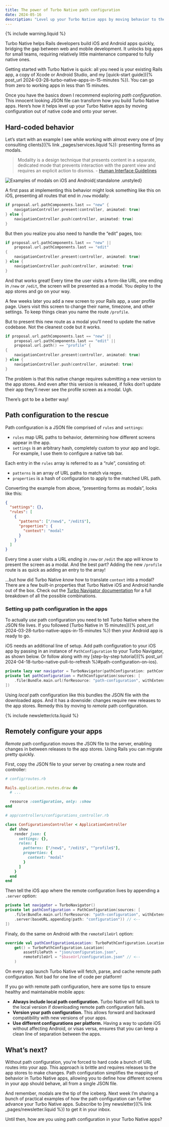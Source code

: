 ```yaml
---
title: The power of Turbo Native path configuration
date: 2024-05-16
description: "Level up your Turbo Native apps by moving behavior to the server with remote path configuration."
---
```


{% include warning.liquid %}

Turbo Native helps Rails developers build iOS and Android apps quickly, bridging the gap between web and mobile development. It unlocks big apps for small teams, requiring relatively little maintenance compared to fully native ones.

Getting started with Turbo Native is quick: all you need is your existing Rails app, a copy of Xcode or Android Studio, and my [quick-start guide]({% post_url 2024-03-28-turbo-native-apps-in-15-minutes %}). You can go from zero to working apps in less than 15 minutes.

Once you have the basics down I recommend exploring *path configuration*. This innocent looking JSON file can transform how you build Turbo Native apps. Here’s how it helps level up your Turbo Native apps by moving configuration out of native code and onto your server.

## Hard-coded behavior

Let’s start with an example I see while working with almost every one of [my consulting clients]({% link _pages/services.liquid %}): presenting forms as modals.

> Modality is a design technique that presents content in a separate, dedicated mode that prevents interaction with the parent view and requires an explicit action to dismiss. - [Human Interface Guidelines](https://developer.apple.com/design/human-interface-guidelines/modality)

![Examples of modals on iOS and Android](/assets/images/turbo-native-path-configuration/modal-examples.png){:standalone .unstyled}

A first pass at implementing this behavior might look something like this on iOS, presenting all routes that end in `/new` modally:

```swift
if proposal.url.pathComponents.last == "new" {
    navigationController.present(controller, animated: true)
} else {
    navigationController.push(controller, animated: true)
}
```

But then you realize you also need to handle the “edit” pages, too:

```swift
if proposal.url.pathComponents.last == "new" ||
    proposal.url.pathComponents.last == "edit"
{
    navigationController.present(controller, animated: true)
} else {
    navigationController.push(controller, animated: true)
}
```

And that works great! Every time the user visits a form-like URL, one ending in `/new` or `/edit`, the screen will be presented as a modal. You deploy to the app stores and go on your way.

A few weeks later you add a new screen to your Rails app, a user profile page. Users visit this screen to change their name, timezone, and other settings. To keep things clean you name the route `/profile`.

But to present this new route as a modal you’ll need to update the native codebase. Not the cleanest code but it works.

```swift
if proposal.url.pathComponents.last == "new" ||
    proposal.url.pathComponents.last == "edit" ||
    proposal.url.path() == "profile" {
{
    navigationController.present(controller, animated: true)
} else {
    navigationController.push(controller, animated: true)
}
```

The problem is that this native change requires submitting a new version to the app stores. And even after this version is released, if folks don’t update their app they’ll never see the profile screen as a modal. Ugh.

There’s got to be a better way!

## Path configuration to the rescue

Path configuration is a JSON file comprised of `rules` and `settings`:

- `rules` map URL paths to behavior, determining how different screens appear in the app.
- `settings` is an arbitrary hash, completely custom to your app and logic. For example, I use them to configure a native tab bar.

Each entry in the `rules` array is referred to as a “rule”, consisting of:

- `patterns` is an array of URL paths to match via regex.
- `properties` is a hash of configuration to apply to the matched URL path.

Converting the example from above, “presenting forms as modals”, looks like this:

```json
{
  "settings": {},
  "rules": [
    {
      "patterns": ["/new$", "/edit$"],
      "properties": {
        "context": "modal"
      }
    }
  ]
}
```

Every time a user visits a URL *ending* in `/new` or `/edit` the app will know to present the screen as a modal. And the best part? Adding the new `/profile` route is as quick as adding an entry to the array!

...but how did Turbo Native *know* how to translate `context` into a modal? There are a few built-in properties that Turbo Native iOS and Android handle out of the box. Check out the [Turbo Navigator documentation](https://github.com/hotwired/turbo-ios/blob/turbo-navigator/Docs/TurboNavigator.md) for a full breakdown of all the possible combinations.

### Setting up path configuration in the apps

To actually *use* path configuration you need to tell Turbo Native where the JSON file lives. If you followed [Turbo Native in 15 minutes]({% post_url 2024-03-28-turbo-native-apps-in-15-minutes %}) then your Android app is ready to go.

iOS needs an additional line of setup. Add path configuration to your iOS app by passing in an instance of `PathConfiguration` to your Turbo Navigator, as shown below. Or follow along with my [step-by-step tutorial]({% post_url 2024-04-18-turbo-native-pull-to-refresh %}#path-configuration-on-ios).

```swift
private lazy var navigator = TurboNavigator(pathConfiguration: pathConfiguration)
private let pathConfiguration = PathConfiguration(sources: [
    .file(Bundle.main.url(forResource: "path-configuration", withExtension: "json")!)
])
```

Using *local* path configuration like this bundles the JSON file with the downloaded apps. And it has a downside: changes require new releases to the app stores. Remedy this by moving to *remote* path configuration.

{% include newsletter/cta.liquid %}

## Remotely configure your apps

*Remote* path configuration moves the JSON file to the server, enabling changes in between releases to the app stores. Using Rails you can migrate pretty quickly.

First, copy the JSON file to your server by creating a new route and controller:

```ruby
# config/routes.rb

Rails.application.routes.draw do
  # ...

  resource :configuration, only: :show
end
```

```ruby
# app/controllers/configurations_controller.rb

class ConfigurationsController < ApplicationController
  def show
    render json: {
      settings: {},
      rules: [
        patterns: ["/new$", "/edit$", "^profile$"],
        properties: {
          context: "modal"
        }
      ]
    }
  end
end
```

Then tell the iOS app where the remote configuration lives by appending a `.server` option:

```swift
private let navigator = TurboNavigator()
private let pathConfiguration = PathConfiguration(sources: [
    .file(Bundle.main.url(forResource: "path-configuration", withExtension: "json")!),
    .server(baseURL.appending(path: "configuration")) // <--
])
```

Finaly, do the same on Android with the `remoteFileUrl` option:

```kotlin
override val pathConfigurationLocation: TurboPathConfiguration.Location
    get() = TurboPathConfiguration.Location(
        assetFilePath = "json/configuration.json",
        remoteFileUrl = "$baseUrl/configuration.json" // <--
    )
```

On every app launch Turbo Native will fetch, parse, and cache remote path configuration. Not bad for one line of code per platform!

If you go with remote path configuration, here are some tips to ensure healthy and maintainable mobile apps:

- **Always include local path configuration.** Turbo Native will fall back to the local version if downloading remote path configuration fails.
- **Version your path configuration.** This allows forward and backward compatibility with new versions of your apps.
- **Use different configurations per platform.** Having a way to update iOS without affecting Android, or visas versa, ensures that you can keep a clean line of separation between the apps.

## What’s next?

Without path configuration, you're forced to hard code a bunch of URL routes into your app. This approach is brittle and requires releases to the app stores to make changes. Path configuration simplifies the mapping of behavior in Turbo Native apps, allowing you to define how different screens in your app should behave, all from a single JSON file.

And remember, modals are the tip of the iceberg. Next week I’m sharing a bunch of practical examples of how the path configuration can further advance your Turbo Native apps. Subscribe to [my newsletter]({% link _pages/newsletter.liquid %}) to get it in your inbox.

Until then, how are you using path configuration in your Turbo Native apps?
